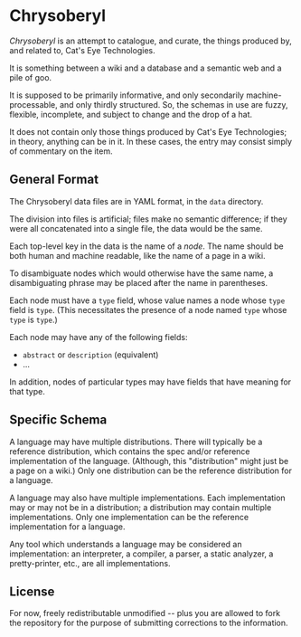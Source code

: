 Chrysoberyl
===========

*Chrysoberyl* is an attempt to catalogue, and curate, the things produced
by, and related to, Cat's Eye Technologies.

It is something between a wiki and a database and a semantic web and a
pile of goo.

It is supposed to be primarily informative, and only secondarily machine-
processable, and only thirdly structured.  So, the schemas in use are
fuzzy, flexible, incomplete, and subject to change and the drop of a hat.

It does not contain only those things produced by Cat's Eye Technologies;
in theory, anything can be in it.  In these cases, the entry may consist
simply of commentary on the item.

General Format
--------------

The Chrysoberyl data files are in YAML format, in the `data` directory.

The division into files is artificial; files make no semantic difference;
if they were all concatenated into a single file, the data would be the
same.

Each top-level key in the data is the name of a *node*.  The name should
be both human and machine readable, like the name of a page in a wiki.

To disambiguate nodes which would otherwise have the same name, a
disambiguating phrase may be placed after the name in parentheses.

Each node must have a `type` field, whose value names a node whose `type`
field is `type`.  (This necessitates the presence of a node named `type`
whose `type` is `type`.)

Each node may have any of the following fields:

*   `abstract` or `description` (equivalent)
*   ...

In addition, nodes of particular types may have fields that have meaning
for that type.

Specific Schema
---------------

A language may have multiple distributions.  There will typically be
a reference distribution, which contains the spec and/or reference
implementation of the language.  (Although, this "distribution" might
just be a page on a wiki.)  Only one distribution can be the reference
distribution for a language.

A language may also have multiple implementations.  Each implementation
may or may not be in a distribution; a distribution may contain
multiple implementations.  Only one implementation can be the reference
implementation for a language.

Any tool which understands a language may be considered an implementation:
an interpreter, a compiler, a parser, a static analyzer, a pretty-printer,
etc., are all implementations.

License
-------

For now, freely redistributable unmodified -- plus you are allowed
to fork the repository for the purpose of submitting corrections to the
information.
